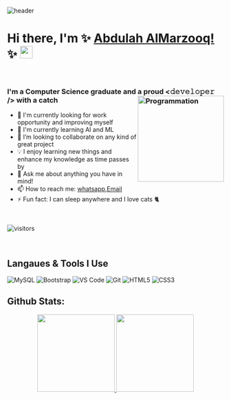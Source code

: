 ![header](https://user-images.githubusercontent.com/10991489/119396799-a6f40d00-bcd5-11eb-987c-ffb45067c090.png)

# Hi there, I'm ✨ [Abdulah AlMarzooq!](https://www.linkedin.com/in/abdullah-almarzooq/) ✨ <img src="https://github.com/TheDudeThatCode/TheDudeThatCode/blob/master/Assets/Hi.gif" width="29px">

</br>
 
### I'm a Computer Science graduate and a proud <𝚍𝚎𝚟𝚎𝚕𝚘𝚙𝚎𝚛 /> with a catch  <img align="right" src="https://i.giphy.com/media/LmNwrBhejkK9EFP504/200w.webp" alt="Programmation" width="200" /> 
- 🔭 I'm currently looking for work opportunity and improving myself
- 🌱 I'm currently learning AI and ML
- 👯 I’m looking to collaborate on any kind of great project
- 💡 I enjoy learning new things and enhance my knowledge as time passes by
- 💬 Ask me about anything you have in mind!
- 📫 How to reach me: [whatsapp](https://wa.me/966504910467),[Email](mailto:bomrzoq@gmail.com)
- ⚡ Fun fact: I can sleep anywhere and I love cats 🐈

</br>

![visitors](https://visitor-badge.glitch.me/badge?page_id=Bomrzoq.Bomrzoq)

</br>

##  Langaues & Tools I Use

![MySQL](http://img.shields.io/badge/-MySQL-eee?style=flat-square&logo=mysql&logoColor=4479A1)
![Bootstrap](http://img.shields.io/badge/-Bootstrap-eee?style=flat-square&logo=bootstrap&logoColor=563D7C)
![VS Code](http://img.shields.io/badge/-VS%20Code-eee?style=flat-square&logo=visual-studio-code&logoColor=007ACC)
![Git](http://img.shields.io/badge/-Git-eee?style=flat-square&logo=git&logoColor=F05032)
![HTML5](https://img.shields.io/badge/HTML5-E34F26?style=flat-square&logo=HTML5&logoColor=white)
![CSS3](https://img.shields.io/badge/CSS3-1572B6?style=flat-square&logo=CSS3&logoColor=white)

## Github Stats: 

<p align="center">
  <a href="https://github.com/abanoub-ashraf">
    <img height="180em" src="https://github-readme-stats.vercel.app/api?username=Bomrzoq&count_private=true&show_icons=true&theme=algolia&&include_all_commits=true"/>
    <img height="180em" src="https://github-readme-stats-eight-theta.vercel.app/api/top-langs/?username=Bomrzoq&&layout=compact&langs_count=8&theme=algolia"/>
  </a>
</p>
